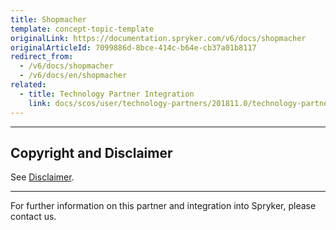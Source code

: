 ```yaml
---
title: Shopmacher
template: concept-topic-template
originalLink: https://documentation.spryker.com/v6/docs/shopmacher
originalArticleId: 7099886d-8bce-414c-b64e-cb37a01b8117
redirect_from:
  - /v6/docs/shopmacher
  - /v6/docs/en/shopmacher
related:
  - title: Technology Partner Integration
    link: docs/scos/user/technology-partners/201811.0/technology-partner-integration.html
---
```


---

## Copyright and Disclaimer

See [Disclaimer](https://github.com/spryker/spryker-documentation).

---
For further information on this partner and integration into Spryker, please contact us.

<div class="hubspot-form js-hubspot-form" data-portal-id="2770802" data-form-id="163e11fb-e833-4638-86ae-a2ca4b929a41" id="hubspot-1"></div>


